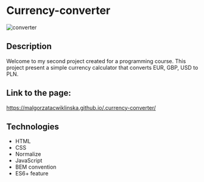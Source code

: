 # Currency-converter

![converter](https://github.com/MalgorzataCwiklinska/.currency-converter/blob/main/images/converter.gif)

## Description
Welcome to my second project created for a programming course. This project present a simple currency calculator that converts EUR, GBP, USD to PLN.  

## Link to the page:
https://malgorzatacwiklinska.github.io/.currency-converter/

## Technologies
- HTML
- CSS
- Normalize
- JavaScript
- BEM convention
- ES6+ feature

